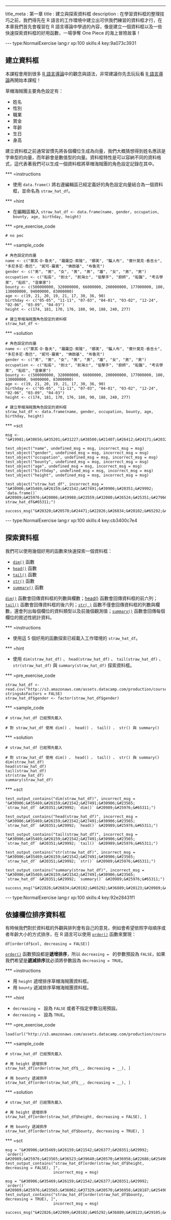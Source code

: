 ---
title_meta  : 第一章
title       : 建立與探索資料框
description : 在學習資料框的整理技巧之前，我們得先在 R 語言的工作環境中建立出可供我們練習的資料框才行，在本章我們首先會複習在 R 語言導論中學過的內容，像是建立一個資料框以及一些快速探索資料框的好用函數，一場爭奪 One Piece 的海上冒險故事！

--- type:NormalExercise lang:r xp:100 skills:4 key:9a073c3931
## 建立資料框

本課程會用到很多 [R 語言導論](https://www.datacamp.com/community/open-courses/r-%E8%AA%9E%E8%A8%80%E5%B0%8E%E8%AB%96#gs.xZfVkjM)中的觀念與語法，非常建議你先去玩玩看 [R 語言導論](https://www.datacamp.com/community/open-courses/r-%E8%AA%9E%E8%A8%80%E5%B0%8E%E8%AB%96#gs.xZfVkjM)再開始本課程！

草帽海賊團主要角色設定有：

- 姓名
- 性別
- 職業
- 賞金
- 年齡
- 生日
- 身高

建立資料框之前通常習慣先將各個欄位生成為向量，我們大概猜想得到姓名應該是字串型的向量，而年齡會是數值型的向量。資料框特性是可以容納不同的資料格式，這代表著我們可以生成一個資料框將草帽海賊團的角色設定記錄在其中。

*** =instructions
- 使用 `data.frame()` 將右邊編輯區已經定義好的角色設定向量結合為一個資料框，並命名為 `straw_hat_df`。

*** =hint
- 在編輯區輸入 `straw_hat_df <- data.frame(name, gender, occupation, bounty, age, birthday, height)`

*** =pre_exercise_code
```{r}
# no pec
```

*** =sample_code
```{r}
# 角色設定的向量
name <- c("蒙其·D·魯夫", "羅羅亞·索隆", "娜美", "騙人布", "賓什莫克·香吉士", "多尼多尼·喬巴", "妮可·羅賓", "佛朗基", "布魯克")
gender <- c("男", "男", "女", "男", "男", "雄", "女", "男", "男")
occupation <- c("船長", "劍士", "航海士", "狙擊手", "廚師", "船醫", "考古學家", "船匠", "音樂家")
bounty <- c(500000000, 320000000, 66000000, 200000000, 177000000, 100, 130000000, 94000000, 83000000)
age <- c(19, 21, 20, 19, 21, 17, 30, 36, 90)
birthday <- c("05-05", "11-11", "07-03", "04-01", "03-02", "12-24", "02-06", "03-09", "04-03")
height <- c(174, 181, 170, 176, 180, 90, 188, 240, 277)

# 建立草帽海賊團角色設定的資料框
straw_hat_df <- 
```

*** =solution
```{r}
# 角色設定的向量
name <- c("蒙其·D·魯夫", "羅羅亞·索隆", "娜美", "騙人布", "賓什莫克·香吉士", "多尼多尼·喬巴", "妮可·羅賓", "佛朗基", "布魯克")
gender <- c("男", "男", "女", "男", "男", "雄", "女", "男", "男")
occupation <- c("船長", "劍士", "航海士", "狙擊手", "廚師", "船醫", "考古學家", "船匠", "音樂家")
bounty <- c(500000000, 320000000, 66000000, 200000000, 177000000, 100, 130000000, 94000000, 83000000)
age <- c(19, 21, 20, 19, 21, 17, 30, 36, 90)
birthday <- c("05-05", "11-11", "07-03", "04-01", "03-02", "12-24", "02-06", "03-09", "04-03")
height <- c(174, 181, 170, 176, 180, 90, 188, 240, 277)

# 建立草帽海賊團角色設定的資料框
straw_hat_df <- data.frame(name, gender, occupation, bounty, age, birthday, height)
```

*** =sct
```{r}
msg <- "&#19981;&#38656;&#35201;&#31227;&#38500;&#21407;&#26412;&#24171;&#20320;&#23450;&#32681;&#22909;&#30340;&#21521;&#37327;&#21908;&#65281;"

test_object("name", undefined_msg = msg, incorrect_msg = msg)
test_object("gender", undefined_msg = msg, incorrect_msg = msg)
test_object("occupation", undefined_msg = msg, incorrect_msg = msg)
test_object("bounty", undefined_msg = msg, incorrect_msg = msg)
test_object("age", undefined_msg = msg, incorrect_msg = msg)
test_object("birthday", undefined_msg = msg, incorrect_msg = msg)
test_object("height", undefined_msg = msg, incorrect_msg = msg)

test_object("straw_hat_df", incorrect_msg = "&#30906;&#35469;&#26159;&#21542;&#27491;&#30906;&#20351;&#29992; `data.frame()` &#20989;&#25976;&#20006;&#19988;&#23559;&#32080;&#26524;&#25351;&#27966;&#32102; straw_hat_df&#65311;")

success_msg("&#20320;&#20570;&#24471;&#22826;&#26834;&#20102;&#65292;&#35731;&#25105;&#20497;&#32380;&#32396;&#19979;&#19968;&#20491;&#32244;&#32722;&#65281;")
```

--- type:NormalExercise lang:r xp:100 skills:4 key:cb3400c7e4
## 探索資料框

我們可以使用幾個好用的函數來快速探索一個資料框：

- [`dim()`](http://www.rdocumentation.org/packages/base/versions/3.3.1/topics/dim) 函數
- [`head()`](http://www.rdocumentation.org/packages/utils/versions/3.3.1/topics/head) 函數
- [`tail()`](http://www.rdocumentation.org/packages/utils/versions/3.3.1/topics/head) 函數
- [`str()`](http://www.rdocumentation.org/packages/utils/versions/3.3.1/topics/str) 函數
- [`summary()`](http://www.rdocumentation.org/packages/base/versions/3.3.1/topics/summary) 函數

[`dim()`](http://www.rdocumentation.org/packages/base/versions/3.3.1/topics/dim) 函數會回傳資料框的列數與欄數；[head()](http://www.rdocumentation.org/packages/utils/versions/3.3.1/topics/head) 函數會回傳資料框的前六列；[`tail()`](http://www.rdocumentation.org/packages/utils/versions/3.3.1/topics/head) 函數會回傳資料框的後六列；[`str( )`](http://www.rdocumentation.org/packages/utils/versions/3.3.1/topics/str) 函數不僅會回傳資料框的列數與欄數，還會列出每個欄位的資料類型以及前幾個觀測值；[`summary()`](http://www.rdocumentation.org/packages/base/versions/3.3.1/topics/summary) 函數會回傳每個欄位的敘述性統計資料。

*** =instructions
- 使用這 5 個好用的函數探索已經載入工作環境的 `straw_hat_df`。

*** =hint
- 使用 `dim(straw_hat_df)` 、 `head(straw_hat_df)` 、 `tail(straw_hat_df)` 、 `str(straw_hat_df)` 與 `summary(straw_hat_df)` 探索資料框。

*** =pre_exercise_code
```{r}
straw_hat_df <- read.csv("http://s3.amazonaws.com/assets.datacamp.com/production/course_1570/datasets/straw_hat_df.csv", stringsAsFactors = FALSE)
straw_hat_df$gender <- factor(straw_hat_df$gender)
```

*** =sample_code
```{r}
# straw_hat_df 已經預先載入

# 對 straw_hat_df 使用 dim() 、 head() 、 tail() 、 str() 與 summary()

```

*** =solution
```{r}
# straw_hat_df 已經預先載入

# 對 straw_hat_df 使用 dim() 、 head() 、 tail() 、 str() 與 summary()
dim(straw_hat_df)
head(straw_hat_df)
tail(straw_hat_df)
str(straw_hat_df)
summary(straw_hat_df)
```

*** =sct
```{r}
test_output_contains("dim(straw_hat_df)", incorrect_msg = "&#30906;&#35469;&#26159;&#21542;&#27491;&#30906;&#23565; `straw_hat_df` &#20351;&#29992; `dim()` &#20989;&#25976;&#65311;")

test_output_contains("head(straw_hat_df)", incorrect_msg = "&#30906;&#35469;&#26159;&#21542;&#27491;&#30906;&#23565; `straw_hat_df` &#20351;&#29992; `head()` &#20989;&#25976;&#65311;")

test_output_contains("tail(straw_hat_df)", incorrect_msg = "&#30906;&#35469;&#26159;&#21542;&#27491;&#30906;&#23565; `straw_hat_df` &#20351;&#29992; `tail()` &#20989;&#25976;&#65311;")

test_output_contains("str(straw_hat_df)", incorrect_msg = "&#30906;&#35469;&#26159;&#21542;&#27491;&#30906;&#23565; `straw_hat_df` &#20351;&#29992; `str()` &#20989;&#25976;&#65311;")

test_output_contains("summary(straw_hat_df)", incorrect_msg = "&#30906;&#35469;&#26159;&#21542;&#27491;&#30906;&#23565; `straw_hat_df` &#20351;&#29992; `summary()` &#20989;&#25976;&#65311;")

success_msg("&#22826;&#26834;&#20102;&#65292;&#36889;&#20123;&#20989;&#25976;&#37117;&#38750;&#24120;&#23526;&#29992;&#65292;&#19968;&#23450;&#35201;&#25226;&#23427;&#20497;&#35352;&#36215;&#20358;&#65281;");
```

--- type:NormalExercise lang:r xp:100 skills:4 key:92e28431f1
## 依據欄位排序資料框

有時候我們對於資料框的外觀與排列會有自己的意見，例如會希望依照字母順序或者年齡大小的方式排序，在 R 語言可以使用 [`order()`](http://www.rdocumentation.org/packages/base/versions/3.3.1/topics/order) 函數來實現：

```{r}
df[order(df$col, decreasing = FALSE)]
```

[`order()`](http://www.rdocumentation.org/packages/base/versions/3.3.1/topics/order) 函數預設都是**遞增排序**，所以 `decreasing = ` 的參數預設為 `FALSE`，如果我們希望是**遞減排序**就必須將參數設為 `decreasing = TRUE`。

*** =instructions
- 用 `height` 遞增排序草帽海賊團資料框。
- 用 `bounty` 遞減排序草帽海賊團資料框。

*** =hint
- `decreasing = ` 設為 `FALSE` 或者不指定參數沿用預設。
- `decreasing = ` 設為 `TRUE`。

*** =pre_exercise_code
```{r}
load(url("http://s3.amazonaws.com/assets.datacamp.com/production/course_1570/datasets/straw_hat_df.RData"))

```

*** =sample_code
```{r}
# straw_hat_df 已經預先載入

# 用 height 遞增排序
straw_hat_df[order(straw_hat_df$__, decreasing = __), ]

# 用 bounty 遞減排序
straw_hat_df[order(straw_hat_df$__, decreasing = __), ]

```

*** =solution
```{r}
# straw_hat_df 已經預先載入

# 用 height 遞增排序
straw_hat_df[order(straw_hat_df$height, decreasing = FALSE), ]

# 用 bounty 遞減排序
straw_hat_df[order(straw_hat_df$bounty, decreasing = TRUE), ]

```

*** =sct
```{r}
msg = "&#30906;&#35469;&#26159;&#21542;&#26377;&#20351;&#29992; `order()` &#20989;&#25976;&#23565;&#36523;&#39640;&#20570;&#36958;&#22686;&#25490;&#24207;&#65311;"
test_output_contains("straw_hat_df[order(straw_hat_df$height, decreasing = FALSE), ]",
                     incorrect_msg = msg)

msg = "&#30906;&#35469;&#26159;&#21542;&#26377;&#20351;&#29992; `order()` &#20989;&#25976;&#23565;&#36062;&#37329;&#20570;&#36958;&#28187;&#25490;&#24207;&#65311;"
test_output_contains("straw_hat_df[order(straw_hat_df$bounty, decreasing = TRUE), ]",
                     incorrect_msg = msg)

success_msg("&#22826;&#22909;&#20102;&#65292;&#36889;&#20123;&#29105;&#36523;&#32244;&#32722;&#23565;&#20320;&#32780;&#35328;&#19968;&#23450;&#37117;&#30456;&#30070;&#23481;&#26131;&#21543;&#65311;&#28310;&#20633;&#22909;&#25105;&#20497;&#23601;&#35201;&#33322;&#21521;&#19979;&#19968;&#20491;&#23798;&#23996;&#22217;&#65281;")
```